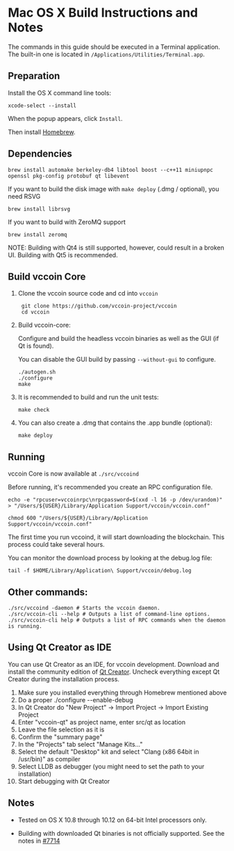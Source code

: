 Mac OS X Build Instructions and Notes
====================================
The commands in this guide should be executed in a Terminal application.
The built-in one is located in `/Applications/Utilities/Terminal.app`.

Preparation
-----------
Install the OS X command line tools:

`xcode-select --install`

When the popup appears, click `Install`.

Then install [Homebrew](https://brew.sh).

Dependencies
----------------------

    brew install automake berkeley-db4 libtool boost --c++11 miniupnpc openssl pkg-config protobuf qt libevent

If you want to build the disk image with `make deploy` (.dmg / optional), you need RSVG

    brew install librsvg

If you want to build with ZeroMQ support
    
    brew install zeromq

NOTE: Building with Qt4 is still supported, however, could result in a broken UI. Building with Qt5 is recommended.

Build vccoin Core
------------------------

1. Clone the vccoin source code and cd into `vccoin`

        git clone https://github.com/vccoin-project/vccoin
        cd vccoin

2.  Build vccoin-core:

    Configure and build the headless vccoin binaries as well as the GUI (if Qt is found).

    You can disable the GUI build by passing `--without-gui` to configure.

        ./autogen.sh
        ./configure
        make

3.  It is recommended to build and run the unit tests:

        make check

4.  You can also create a .dmg that contains the .app bundle (optional):

        make deploy

Running
-------

vccoin Core is now available at `./src/vccoind`

Before running, it's recommended you create an RPC configuration file.

    echo -e "rpcuser=vccoinrpc\nrpcpassword=$(xxd -l 16 -p /dev/urandom)" > "/Users/${USER}/Library/Application Support/vccoin/vccoin.conf"

    chmod 600 "/Users/${USER}/Library/Application Support/vccoin/vccoin.conf"

The first time you run vccoind, it will start downloading the blockchain. This process could take several hours.

You can monitor the download process by looking at the debug.log file:

    tail -f $HOME/Library/Application\ Support/vccoin/debug.log

Other commands:
-------

    ./src/vccoind -daemon # Starts the vccoin daemon.
    ./src/vccoin-cli --help # Outputs a list of command-line options.
    ./src/vccoin-cli help # Outputs a list of RPC commands when the daemon is running.

Using Qt Creator as IDE
------------------------
You can use Qt Creator as an IDE, for vccoin development.
Download and install the community edition of [Qt Creator](https://www.qt.io/download/).
Uncheck everything except Qt Creator during the installation process.

1. Make sure you installed everything through Homebrew mentioned above
2. Do a proper ./configure --enable-debug
3. In Qt Creator do "New Project" -> Import Project -> Import Existing Project
4. Enter "vccoin-qt" as project name, enter src/qt as location
5. Leave the file selection as it is
6. Confirm the "summary page"
7. In the "Projects" tab select "Manage Kits..."
8. Select the default "Desktop" kit and select "Clang (x86 64bit in /usr/bin)" as compiler
9. Select LLDB as debugger (you might need to set the path to your installation)
10. Start debugging with Qt Creator

Notes
-----

* Tested on OS X 10.8 through 10.12 on 64-bit Intel processors only.

* Building with downloaded Qt binaries is not officially supported. See the notes in [#7714](https://github.com/bitcoin/bitcoin/issues/7714)
